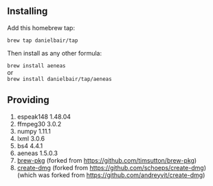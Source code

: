## Installing

Add this homebrew tap:

`brew tap danielbair/tap`

Then install as any other formula:

`brew install aeneas`  
or  
`brew install danielbair/tap/aeneas`  

## Providing  
 1. espeak148 1.48.04  
 2. ffmpeg30 3.0.2  
 3. numpy 1.11.1  
 4. lxml 3.0.6  
 5. bs4 4.4.1  
 6. aeneas 1.5.0.3  
 7. [brew-pkg](https://github.com/danielbair/brew-pkg) (forked from https://github.com/timsutton/brew-pkg)  
 8. [create-dmg](https://github.com/danielbair/create-dmg) (forked from https://github.com/schoeps/create-dmg)  
   (which was forked from https://github.com/andreyvit/create-dmg)  
